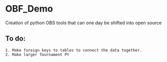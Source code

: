 # OBF_Demo
 Creation of python OBS tools that can one day be shifted into open source
## To do:
	1. Make foreign keys to tables to connect the data together.
	2. Make larger Tournament PY 